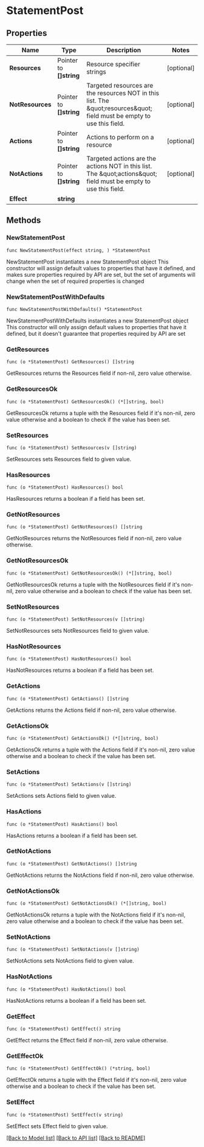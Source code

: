 # StatementPost

## Properties

Name | Type | Description | Notes
------------ | ------------- | ------------- | -------------
**Resources** | Pointer to **[]string** | Resource specifier strings | [optional] 
**NotResources** | Pointer to **[]string** | Targeted resources are the resources NOT in this list. The \&quot;resources\&quot; field must be empty to use this field. | [optional] 
**Actions** | Pointer to **[]string** | Actions to perform on a resource | [optional] 
**NotActions** | Pointer to **[]string** | Targeted actions are the actions NOT in this list. The \&quot;actions\&quot; field must be empty to use this field. | [optional] 
**Effect** | **string** |  | 

## Methods

### NewStatementPost

`func NewStatementPost(effect string, ) *StatementPost`

NewStatementPost instantiates a new StatementPost object
This constructor will assign default values to properties that have it defined,
and makes sure properties required by API are set, but the set of arguments
will change when the set of required properties is changed

### NewStatementPostWithDefaults

`func NewStatementPostWithDefaults() *StatementPost`

NewStatementPostWithDefaults instantiates a new StatementPost object
This constructor will only assign default values to properties that have it defined,
but it doesn't guarantee that properties required by API are set

### GetResources

`func (o *StatementPost) GetResources() []string`

GetResources returns the Resources field if non-nil, zero value otherwise.

### GetResourcesOk

`func (o *StatementPost) GetResourcesOk() (*[]string, bool)`

GetResourcesOk returns a tuple with the Resources field if it's non-nil, zero value otherwise
and a boolean to check if the value has been set.

### SetResources

`func (o *StatementPost) SetResources(v []string)`

SetResources sets Resources field to given value.

### HasResources

`func (o *StatementPost) HasResources() bool`

HasResources returns a boolean if a field has been set.

### GetNotResources

`func (o *StatementPost) GetNotResources() []string`

GetNotResources returns the NotResources field if non-nil, zero value otherwise.

### GetNotResourcesOk

`func (o *StatementPost) GetNotResourcesOk() (*[]string, bool)`

GetNotResourcesOk returns a tuple with the NotResources field if it's non-nil, zero value otherwise
and a boolean to check if the value has been set.

### SetNotResources

`func (o *StatementPost) SetNotResources(v []string)`

SetNotResources sets NotResources field to given value.

### HasNotResources

`func (o *StatementPost) HasNotResources() bool`

HasNotResources returns a boolean if a field has been set.

### GetActions

`func (o *StatementPost) GetActions() []string`

GetActions returns the Actions field if non-nil, zero value otherwise.

### GetActionsOk

`func (o *StatementPost) GetActionsOk() (*[]string, bool)`

GetActionsOk returns a tuple with the Actions field if it's non-nil, zero value otherwise
and a boolean to check if the value has been set.

### SetActions

`func (o *StatementPost) SetActions(v []string)`

SetActions sets Actions field to given value.

### HasActions

`func (o *StatementPost) HasActions() bool`

HasActions returns a boolean if a field has been set.

### GetNotActions

`func (o *StatementPost) GetNotActions() []string`

GetNotActions returns the NotActions field if non-nil, zero value otherwise.

### GetNotActionsOk

`func (o *StatementPost) GetNotActionsOk() (*[]string, bool)`

GetNotActionsOk returns a tuple with the NotActions field if it's non-nil, zero value otherwise
and a boolean to check if the value has been set.

### SetNotActions

`func (o *StatementPost) SetNotActions(v []string)`

SetNotActions sets NotActions field to given value.

### HasNotActions

`func (o *StatementPost) HasNotActions() bool`

HasNotActions returns a boolean if a field has been set.

### GetEffect

`func (o *StatementPost) GetEffect() string`

GetEffect returns the Effect field if non-nil, zero value otherwise.

### GetEffectOk

`func (o *StatementPost) GetEffectOk() (*string, bool)`

GetEffectOk returns a tuple with the Effect field if it's non-nil, zero value otherwise
and a boolean to check if the value has been set.

### SetEffect

`func (o *StatementPost) SetEffect(v string)`

SetEffect sets Effect field to given value.



[[Back to Model list]](../README.md#documentation-for-models) [[Back to API list]](../README.md#documentation-for-api-endpoints) [[Back to README]](../README.md)


